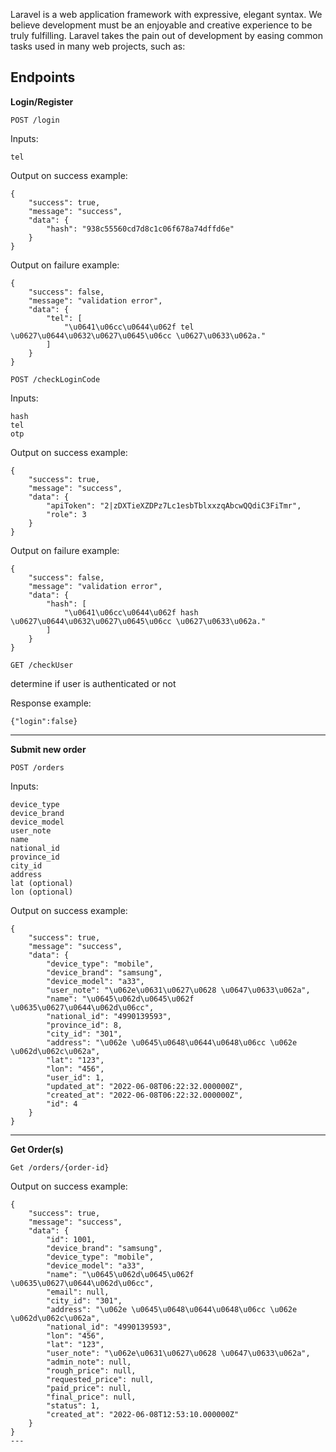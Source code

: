 Laravel is a web application framework with expressive, elegant syntax. We believe development must be an enjoyable and creative experience to be truly fulfilling. Laravel takes the pain out of development by easing common tasks used in many web projects, such as:
## Endpoints

**Login/Register**

`POST /login`

Inputs:
```
tel
````

Output on success example:
```
{
    "success": true,
    "message": "success",
    "data": {
        "hash": "938c55560cd7d8c1c06f678a74dffd6e"
    }
}
```

Output on failure example:
```
{
    "success": false,
    "message": "validation error",
    "data": {
        "tel": [
            "\u0641\u06cc\u0644\u062f tel \u0627\u0644\u0632\u0627\u0645\u06cc \u0627\u0633\u062a."
        ]
    }
}
```

`POST /checkLoginCode`

Inputs:
```
hash
tel
otp
````

Output on success example:
```
{
    "success": true,
    "message": "success",
    "data": {
        "apiToken": "2|zDXTieXZDPz7Lc1esbTblxxzqAbcwQQdiC3FiTmr",
        "role": 3
    }
}
```

Output on failure example:
```
{
    "success": false,
    "message": "validation error",
    "data": {
        "hash": [
            "\u0641\u06cc\u0644\u062f hash \u0627\u0644\u0632\u0627\u0645\u06cc \u0627\u0633\u062a."
        ]
    }
}
```

`GET /checkUser`

determine if user is authenticated or not

Response example:
```
{"login":false}
```

---

**Submit new order**

`POST /orders`

Inputs:
```
device_type 
device_brand 
device_model
user_note
name
national_id
province_id
city_id
address
lat (optional)
lon (optional)
````

Output on success example:
```
{
    "success": true,
    "message": "success",
    "data": {
        "device_type": "mobile",
        "device_brand": "samsung",
        "device_model": "a33",
        "user_note": "\u062e\u0631\u0627\u0628 \u0647\u0633\u062a",
        "name": "\u0645\u062d\u0645\u062f \u0635\u0627\u0644\u062d\u06cc",
        "national_id": "4990139593",
        "province_id": 8,
        "city_id": "301",
        "address": "\u062e \u0645\u0648\u0644\u0648\u06cc \u062e \u062d\u062c\u062a",
        "lat": "123",
        "lon": "456",
        "user_id": 1,
        "updated_at": "2022-06-08T06:22:32.000000Z",
        "created_at": "2022-06-08T06:22:32.000000Z",
        "id": 4
    }
}
```

---

**Get Order(s)**

`Get /orders/{order-id}`

Output on success example:
```
{
    "success": true,
    "message": "success",
    "data": {
        "id": 1001,
        "device_brand": "samsung",
        "device_type": "mobile",
        "device_model": "a33",
        "name": "\u0645\u062d\u0645\u062f \u0635\u0627\u0644\u062d\u06cc",
        "email": null,
        "city_id": "301",
        "address": "\u062e \u0645\u0648\u0644\u0648\u06cc \u062e \u062d\u062c\u062a",
        "national_id": "4990139593",
        "lon": "456",
        "lat": "123",
        "user_note": "\u062e\u0631\u0627\u0628 \u0647\u0633\u062a",
        "admin_note": null,
        "rough_price": null,
        "requested_price": null,
        "paid_price": null,
        "final_price": null,
        "status": 1,
        "created_at": "2022-06-08T12:53:10.000000Z"
    }
}
---